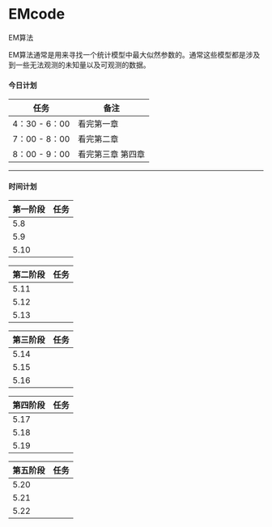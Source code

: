 # EMcode
EM算法

EM算法通常是用来寻找一个统计模型中最大似然参数的。通常这些模型都是涉及到一些无法观测的未知量以及可观测的数据。



#### 今日计划

| 任务          | 备注              |
| ------------- | ----------------- |
| 4：30 - 6：00 | 看完第一章        |
| 7：00 - 8：00 | 看完第二章        |
| 8：00 - 9：00 | 看完第三章 第四章 |



------



#### 时间计划

| 第一阶段 | 任务 |
| -------- | ---- |
| 5.8      |      |
| 5.9      |      |
| 5.10     |      |

| 第二阶段 | 任务 |
| -------- | ---- |
| 5.11     |      |
| 5.12     |      |
| 5.13     |      |

| 第三阶段 | 任务 |
| -------- | ---- |
| 5.14     |      |
| 5.15     |      |
| 5.16     |      |

| 第四阶段 | 任务 |
| -------- | ---- |
| 5.17     |      |
| 5.18     |      |
| 5.19     |      |

| 第五阶段 | 任务 |
| -------- | ---- |
| 5.20     |      |
| 5.21     |      |
| 5.22     |      |